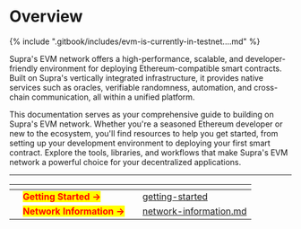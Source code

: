 # Overview

{% include ".gitbook/includes/evm-is-currently-in-testnet....md" %}

Supra's EVM network offers a high-performance, scalable, and developer-friendly environment for deploying Ethereum-compatible smart contracts. Built on Supra's vertically integrated infrastructure, it provides native services such as oracles, verifiable randomness, automation, and cross-chain communication, all within a unified platform.​

This documentation serves as your comprehensive guide to building on Supra's EVM network. Whether you're a seasoned Ethereum developer or new to the ecosystem, you'll find resources to help you get started, from setting up your development environment to deploying your first smart contract. Explore the tools, libraries, and workflows that make Supra's EVM network a powerful choice for your decentralized applications.

***

<table data-card-size="large" data-view="cards"><thead><tr><th></th><th></th><th></th><th data-hidden data-card-target data-type="content-ref"></th></tr></thead><tbody><tr><td></td><td><mark style="color:red;"><strong>Getting Started →</strong></mark></td><td></td><td><a href="getting-started/">getting-started</a></td></tr><tr><td></td><td><mark style="color:red;"><strong>Network Information →</strong></mark></td><td></td><td><a href="network-information.md">network-information.md</a></td></tr></tbody></table>
